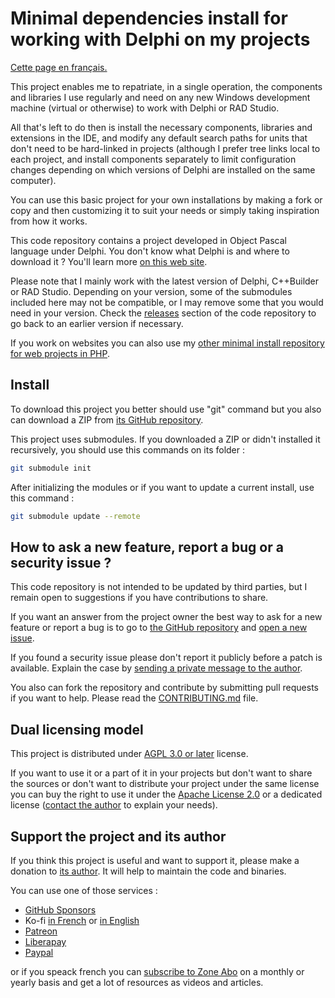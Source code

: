 # Minimal dependencies install for working with Delphi on my projects

[Cette page en français.](LISEZMOI.md)

This project enables me to repatriate, in a single operation, the components and libraries I use regularly and need on any new Windows development machine (virtual or otherwise) to work with Delphi or RAD Studio.

All that's left to do then is install the necessary components, libraries and extensions in the IDE, and modify any default search paths for units that don't need to be hard-linked in projects (although I prefer tree links local to each project, and install components separately to limit configuration changes depending on which versions of Delphi are installed on the same computer).

You can use this basic project for your own installations by making a fork or copy and then customizing it to suit your needs or simply taking inspiration from how it works.

This code repository contains a project developed in Object Pascal language under Delphi. You don't know what Delphi is and where to download it ? You'll learn more [on this web site](https://delphi-resources.developpeur-pascal.fr/).

Please note that I mainly work with the latest version of Delphi, C++Builder or RAD Studio. Depending on your version, some of the submodules included here may not be compatible, or I may remove some that you would need in your version. Check the [releases](https://github.com/DeveloppeurPascal/__MyMinimalDependenciesForWorkingWithDelphi/releases) section of the code repository to go back to an earlier version if necessary.

If you work on websites you can also use my [other minimal install repository for web projects in PHP](https://github.com/DeveloppeurPascal/__MyMinimalDependenciesForWorkingWithPHP).

## Install

To download this project you better should use "git" command but you also can download a ZIP from [its GitHub repository](https://github.com/DeveloppeurPascal/__MyMinimalDependenciesForWorkingWithDelphi).

This project uses submodules. If you downloaded a ZIP or didn't installed it recursively, you should use this commands on its folder :

```bash
git submodule init
```

After initializing the modules or if you want to update a current install, use this command :

```bash
git submodule update --remote
```

## How to ask a new feature, report a bug or a security issue ?

This code repository is not intended to be updated by third parties, but I remain open to suggestions if you have contributions to share.

If you want an answer from the project owner the best way to ask for a new feature or report a bug is to go to [the GitHub repository](https://github.com/DeveloppeurPascal/__MyMinimalDependenciesForWorkingWithDelphi) and [open a new issue](https://github.com/DeveloppeurPascal/__MyMinimalDependenciesForWorkingWithDelphi/issues).

If you found a security issue please don't report it publicly before a patch is available. Explain the case by [sending a private message to the author](https://developpeur-pascal.fr/nous-contacter.php).

You also can fork the repository and contribute by submitting pull requests if you want to help. Please read the [CONTRIBUTING.md](CONTRIBUTING.md) file.

## Dual licensing model

This project is distributed under [AGPL 3.0 or later](https://choosealicense.com/licenses/agpl-3.0/) license.

If you want to use it or a part of it in your projects but don't want to share the sources or don't want to distribute your project under the same license you can buy the right to use it under the [Apache License 2.0](https://choosealicense.com/licenses/apache-2.0/) or a dedicated license ([contact the author](https://developpeur-pascal.fr/nous-contacter.php) to explain your needs).

## Support the project and its author

If you think this project is useful and want to support it, please make a donation to [its author](https://github.com/DeveloppeurPascal). It will help to maintain the code and binaries.

You can use one of those services :

* [GitHub Sponsors](https://github.com/sponsors/DeveloppeurPascal)
* Ko-fi [in French](https://ko-fi.com/patrick_premartin_fr) or [in English](https://ko-fi.com/patrick_premartin_en)
* [Patreon](https://www.patreon.com/patrickpremartin)
* [Liberapay](https://liberapay.com/PatrickPremartin)
* [Paypal](https://www.paypal.com/paypalme/patrickpremartin)

or if you speack french you can [subscribe to Zone Abo](https://zone-abo.fr/nos-abonnements.php) on a monthly or yearly basis and get a lot of resources as videos and articles.
